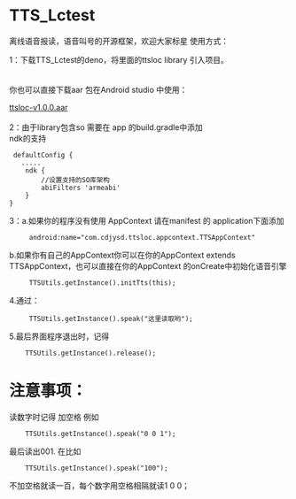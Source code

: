 # TTS_Lctest
 离线语音报读，语音叫号的开源框架，欢迎大家标星
使用方式：<br/>

1：下载TTS_Lctest的deno，将里面的ttsloc library 引入项目。<br/>
<br/>
<br/>
你也可以直接下载aar 包在Android studio 中使用：
<br/>

[ttsloc-v1.0.0.aar](https://github.com/ccc920123/TTS_Lctest/blob/master/downloads/ttsloc-v1.0.0.aar?raw=true)
<br/><br/>
2：由于library包含so 需要在 app 的build.gradle中添加<br/>
ndk的支持

     defaultConfig {
       .....
        ndk {
            //设置支持的SO库架构
            abiFilters 'armeabi'
        }
    }
 
3：a.如果你的程序没有使用 AppContext 请在manifest 的 application下面添加
```
     android:name="com.cdjysd.ttsloc.appcontext.TTSAppContext"
```
   b.如果你有自己的AppContext你可以在你的AppContext extends  TTSAppContext，也可以直接在你的AppContext 的onCreate中初始化语音引擎
```
     TTSUtils.getInstance().initTts(this);
```
4.通过：

```
     TTSUtils.getInstance().speak("这里读取哟");
```

5.最后界面程序退出时，记得

```
    TTSUtils.getInstance().release();
```


# 注意事项：
读数字时记得 加空格  例如
```
    TTSUtils.getInstance().speak("0 0 1");
```
最后读出001.
在比如
```
    TTSUtils.getInstance().speak("100");
```
不加空格就读一百，每个数字用空格相隔就读1 0 0；


